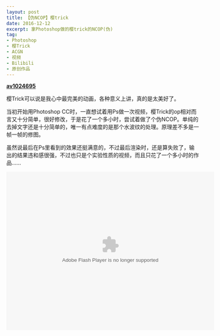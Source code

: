 ```yaml
---
layout: post
title: 【伪NCOP】樱trick
date: 2016-12-12
excerpt: 拿Photoshop做的樱trick的NCOP(伪)
tag: 
- Photoshop
- 樱Trick
- ACGN
- 视频
- Bilibili
- 原创作品
---
```


[**av1024695**](http://www.bilibili.com/video/av1024695/)

樱Trick可以说是我心中最完美的动画，各种意义上讲，真的是太美好了。

当初开始用Photoshop CC时，一直想试着用Ps做一次视频，樱Trick的op相对而言又十分简单，很好修改，于是花了一个多小时，尝试着做了个伪NCOP。单纯的去掉文字还是十分简单的，唯一有点难度的是那个水波纹的处理。原理差不多是一帧一帧的修图。

虽然说最后在Ps里看到的效果还挺满意的，不过最后渲染时，还是算失败了，输出的结果违和感很强，不过也只是个实验性质的视频，而且只花了一个多小时的作品……

<embed height="415" width="544" quality="high" allowfullscreen="true" type="application/x-shockwave-flash" src="http://static.hdslb.com/miniloader.swf" flashvars="aid=1024695&page=1" pluginspage="http://www.adobe.com/shockwave/download/download.cgi?P1_Prod_Version=ShockwaveFlash">